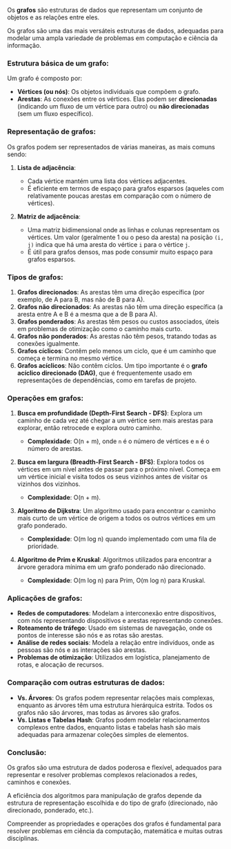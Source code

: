 Os **grafos** são estruturas de dados que representam um conjunto de objetos e as relações entre eles.

Os grafos são  uma das mais versáteis estruturas de dados, adequadas para modelar uma ampla variedade de problemas em computação e ciência da informação.

### Estrutura básica de um grafo:

Um grafo é composto por:

- **Vértices (ou nós)**: Os objetos individuais que compõem o grafo.
- **Arestas**: As conexões entre os vértices. Elas podem ser **direcionadas** (indicando um fluxo de um vértice para outro) ou **não direcionadas** (sem um fluxo específico).

### Representação de grafos:

Os grafos podem ser representados de várias maneiras, as mais comuns sendo:

1. **Lista de adjacência**:
    
    - Cada vértice mantém uma lista dos vértices adjacentes.
    - É eficiente em termos de espaço para grafos esparsos (aqueles com relativamente poucas arestas em comparação com o número de vértices).
2. **Matriz de adjacência**:
    
    - Uma matriz bidimensional onde as linhas e colunas representam os vértices. Um valor (geralmente 1 ou o peso da aresta) na posição `(i, j)` indica que há uma aresta do vértice `i` para o vértice `j`.
    - É útil para grafos densos, mas pode consumir muito espaço para grafos esparsos.

### Tipos de grafos:

1. **Grafos direcionados**: As arestas têm uma direção específica (por exemplo, de A para B, mas não de B para A).
2. **Grafos não direcionados**: As arestas não têm uma direção específica (a aresta entre A e B é a mesma que a de B para A).
3. **Grafos ponderados**: As arestas têm pesos ou custos associados, úteis em problemas de otimização como o caminho mais curto.
4. **Grafos não ponderados**: As arestas não têm pesos, tratando todas as conexões igualmente.
5. **Grafos cíclicos**: Contêm pelo menos um ciclo, que é um caminho que começa e termina no mesmo vértice.
6. **Grafos acíclicos**: Não contêm ciclos. Um tipo importante é o **grafo acíclico direcionado (DAG)**, que é frequentemente usado em representações de dependências, como em tarefas de projeto.

### Operações em grafos:

1. **Busca em profundidade (Depth-First Search - DFS)**: Explora um caminho de cada vez até chegar a um vértice sem mais arestas para explorar, então retrocede e explora outro caminho.
    
    - **Complexidade**: O(n + m), onde `n` é o número de vértices e `m` é o número de arestas.
2. **Busca em largura (Breadth-First Search - BFS)**: Explora todos os vértices em um nível antes de passar para o próximo nível. Começa em um vértice inicial e visita todos os seus vizinhos antes de visitar os vizinhos dos vizinhos.
    
    - **Complexidade**: O(n + m).
3. **Algoritmo de Dijkstra**: Um algoritmo usado para encontrar o caminho mais curto de um vértice de origem a todos os outros vértices em um grafo ponderado.
    
    - **Complexidade**: O(m log n) quando implementado com uma fila de prioridade.
4. **Algoritmo de Prim e Kruskal**: Algoritmos utilizados para encontrar a árvore geradora mínima em um grafo ponderado não direcionado.
    
    - **Complexidade**: O(m log n) para Prim, O(m log n) para Kruskal.

### Aplicações de grafos:

- **Redes de computadores**: Modelam a interconexão entre dispositivos, com nós representando dispositivos e arestas representando conexões.
- **Roteamento de tráfego**: Usado em sistemas de navegação, onde os pontos de interesse são nós e as rotas são arestas.
- **Análise de redes sociais**: Modela a relação entre indivíduos, onde as pessoas são nós e as interações são arestas.
- **Problemas de otimização**: Utilizados em logística, planejamento de rotas, e alocação de recursos.

### Comparação com outras estruturas de dados:

- **Vs. Árvores**: Os grafos podem representar relações mais complexas, enquanto as árvores têm uma estrutura hierárquica estrita. Todos os grafos não são árvores, mas todas as árvores são grafos.
- **Vs. Listas e Tabelas Hash**: Grafos podem modelar relacionamentos complexos entre dados, enquanto listas e tabelas hash são mais adequadas para armazenar coleções simples de elementos.

### Conclusão:

Os grafos são uma estrutura de dados poderosa e flexível, adequados para representar e resolver problemas complexos relacionados a redes, caminhos e conexões. 

A eficiência dos algoritmos para manipulação de grafos depende da estrutura de representação escolhida e do tipo de grafo (direcionado, não direcionado, ponderado, etc.). 

Compreender as propriedades e operações dos grafos é fundamental para resolver problemas em ciência da computação, matemática e muitas outras disciplinas.